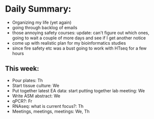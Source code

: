 # Daily Summary:
 - Organizing my life (yet again)
 - going through backlog of emails
 - those annoying safety courses: update: can't figure out which ones, going to wait a couple of more days and see if I get another notice
 - come up with realistic plan for my bioinformatics studies
 - since fire safety etc was a bust going to work with HTseq for a few hours
 ## This week:
  * Pour plates: Th
  * Start tissue culture: We
  * Put together latest EA data: start putting together lab meeting: We
  * Write ASM abstract: We
  * qPCR?: Fr
  * RNAseq: what is current focus?: Th
  * Meetings, meetings, meetings: We, Th
  
